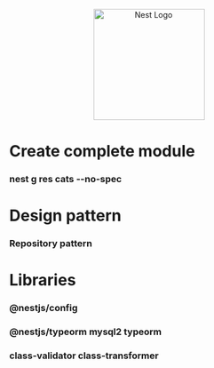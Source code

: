 <p align="center">
  <a href="http://nestjs.com/" target="blank"><img src="https://nestjs.com/img/logo-small.svg" width="200" alt="Nest Logo" /></a>
</p>

[circleci-image]: https://img.shields.io/circleci/build/github/nestjs/nest/master?token=abc123def456
[circleci-url]: https://circleci.com/gh/nestjs/nest

# Create complete module

### nest g res cats --no-spec

# Design pattern

### Repository pattern

# Libraries

### @nestjs/config

### @nestjs/typeorm mysql2 typeorm

### class-validator class-transformer
